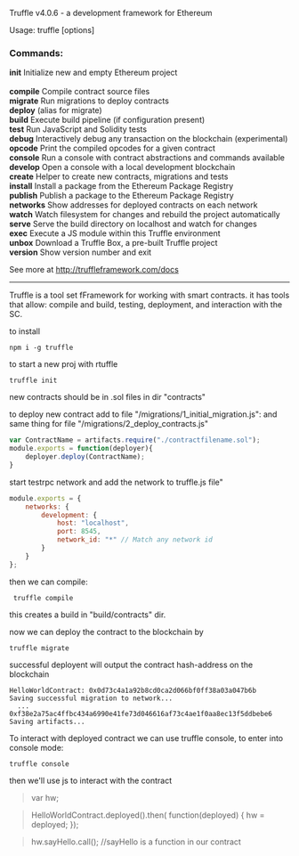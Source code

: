 Truffle v4.0.6 - a development framework for Ethereum

Usage: truffle <command> [options]

### Commands:

  **init**      Initialize new and empty Ethereum project<br/>  
  **compile**   Compile contract source files<br/>
  **migrate**   Run migrations to deploy contracts<br/>
  **deploy**    (alias for migrate)<br/>
  **build**     Execute build pipeline (if configuration present)<br/>
  **test**      Run JavaScript and Solidity tests<br/>
  **debug**     Interactively debug any transaction on the blockchain (experimental)<br/>
  **opcode**    Print the compiled opcodes for a given contract<br/>
  **console**   Run a console with contract abstractions and commands available<br/>
  **develop**   Open a console with a local development blockchain<br/>
  **create**    Helper to create new contracts, migrations and tests<br/>
  **install**   Install a package from the Ethereum Package Registry<br/>
  **publish**   Publish a package to the Ethereum Package Registry<br/>
  **networks**  Show addresses for deployed contracts on each network<br/>
  **watch**     Watch filesystem for changes and rebuild the project automatically<br/>
  **serve**     Serve the build directory on localhost and watch for changes<br/>
  **exec**      Execute a JS module within this Truffle environment<br/>
  **unbox**     Download a Truffle Box, a pre-built Truffle project<br/>
  **version**   Show version number and exit<br/>

See more at http://truffleframework.com/docs

-------------------------------------------------

Truffle is a tool set fFramework for working with smart contracts. 
it has tools that allow: compile and build, testing, deployment, and interaction with the SC.

to install

```npm i -g truffle```

to start a new proj with rtuffle

```truffle init```

new contracts should be in .sol files in dir "contracts"

to deploy new contract add to file "/migrations/1_initial_migration.js":
and same thing for file "/migrations/2_deploy_contracts.js"
```js
var ContractName = artifacts.require("./contractfilename.sol");
module.exports = function(deployer){
	deployer.deploy(ContractName);
}
```

start testrpc network and add the network to truffle.js file"

```js 
module.exports = {
	networks: {
		development: {
			host: "localhost",
			port: 8545,
			network_id: "*" // Match any network id
		}
	}
};
```

then we can compile:

``` truffle compile```

this creates a build in "build/contracts" dir. 

now we can deploy the contract to the blockchain by 

```truffle migrate```

successful deployent will output the contract hash-address on the blockchain

``` 
HelloWorldContract: 0x0d73c4a1a92b8cd0ca2d066bf0ff38a03a047b6b
Saving successful migration to network...
  ... 0xf38e2a75ac4ffbc434a6990e41fe73d046616af73c4ae1f0aa8ec13f5ddbebe6
Saving artifacts...
```

To interact with deployed contract we can use truffle console, to enter into console mode:

```truffle console```

then we'll use js to interact with the contract

>var hw;

>HelloWorldContract.deployed().then( function(deployed) { hw = deployed; });

>hw.sayHello.call(); //sayHello is a function in our contract


